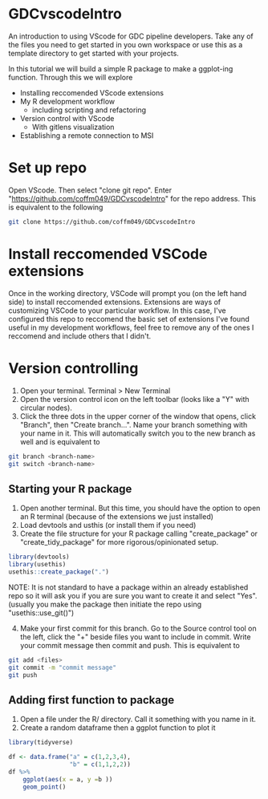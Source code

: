 # GDCvscodeIntro
An introduction to using VScode for GDC pipeline developers. Take any of the files you need to get started in you own workspace or use this as a template directory to get started with your projects.

In this tutorial we will build a simple R package to make a ggplot-ing function. Through this we will explore

- Installing reccomended VScode extensions
- My R development workflow 
    - including scripting and refactoring
- Version control with VScode
    - With gitlens visualization
- Establishing a remote connection to MSI


# Set up repo
Open VScode. Then select "clone git repo". Enter "https://github.com/coffm049/GDCvscodeIntro" for the repo address. This is equivalent to the following
```bash
git clone https://github.com/coffm049/GDCvscodeIntro
```

# Install reccomended VSCode extensions
Once in the working directory, VSCode will prompt you (on the left hand side) to install reccomended extensions. Extensions are ways of customizing VSCode to your particular workflow. In this case, I've configured this repo to reccomend the basic set of extensions I've found useful in my development workflows, feel free to remove any of the ones I reccomend and include others that I didn't.


# Version controlling
1. Open your terminal. Terminal > New Terminal
2. Open the version control icon on the left toolbar (looks like a "Y" with circular nodes). 
3. Click the three dots in the upper corner of the window that opens, click "Branch", then "Create branch...". Name your branch something with your name in it. This will automatically switch you to the new branch as well and is equivalent to  
```bash
git branch <branch-name>
git switch <branch-name>
```

## Starting your R package
1. Open another terminal. But this time, you should have the option to open an R terminal (because of the extensions we just installed)
2. Load devtools and usthis (or install them if you need)
3. Create the file structure for your R package calling "create_package" or "create_tidy_package" for more rigorous/opinionated setup.
```R
library(devtools)
library(usethis)
usethis::create_package(".")
```
NOTE: It is not standard to have a package within an already established repo so it will ask you if you are sure you want to create it and select "Yes". (usually you make the package then initiate the repo using "usethis::use_git()")

4. Make your first commit for this branch. Go to the Source control tool on the left, click the "+" beside files you want to include in commit. Write your commit message then commit and push. This is equivalent to 
```bash
git add <files>
git commit -m "commit message"
git push
```

## Adding first function to package
1. Open a file under the R/ directory. Call it something with you name in it.
2. Create a random dataframe then a ggplot function to plot it 
```r
library(tidyverse)

df <- data.frame("a" = c(1,2,3,4),
                 "b" = c(1,1,2,2))
df %>% 
    ggplot(aes(x = a, y =b ))
    geom_point()
```


```